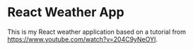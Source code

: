 # React Weather App

This is my React weather application based on a tutorial from https://www.youtube.com/watch?v=204C9yNeOYI. 
